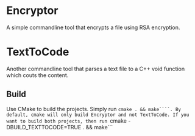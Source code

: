 # Encryptor
A simple commandline tool that encrypts a file using RSA encryption.


# TextToCode
Another commandline tool that parses a text file to a C++ void function which couts the content.

## Build
Use CMake to build the projects. Simply run ```cmake . && make````. By default, cmake will only build Encryptor and not TextToCode. If you want to build both projects, then run ```cmake -DBUILD_TEXTTOCODE=TRUE . && make```


